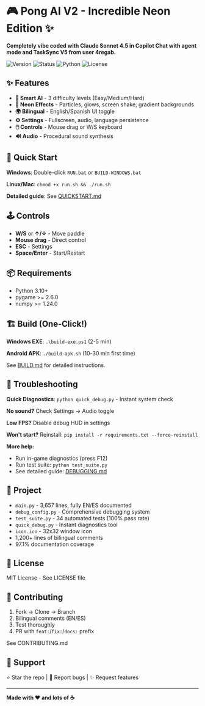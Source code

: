 # 🎮 Pong AI V2 - Incredible Neon Edition ✨

**Completely vibe coded with Claude Sonnet 4.5 in Copilot Chat with agent mode and TaskSync V5 from user 4regab.**

![Version](https://img.shields.io/badge/version-1.0.0--alpha-blue.svg)
![Status](https://img.shields.io/badge/status-alpha-yellow.svg)
![Python](https://img.shields.io/badge/python-3.10+-green.svg)
![License](https://img.shields.io/badge/license-MIT-orange.svg)

## ✨ Features

- **🤖 Smart AI** - 3 difficulty levels (Easy/Medium/Hard)
- **🎨 Neon Effects** - Particles, glows, screen shake, gradient backgrounds
- **🌍 Bilingual** - English/Spanish UI toggle
- **⚙️ Settings** - Fullscreen, audio, language persistence
- **🖱️ Controls** - Mouse drag or W/S keyboard
- **🔊 Audio** - Procedural sound synthesis

## 🚀 Quick Start

**Windows**: Double-click `RUN.bat` or `BUILD-WINDOWS.bat`

**Linux/Mac**: `chmod +x run.sh && ./run.sh`

**Detailed guide**: See [QUICKSTART.md](QUICKSTART.md)

## 🕹️ Controls

- **W/S** or **↑/↓** - Move paddle
- **Mouse drag** - Direct control
- **ESC** - Settings
- **Space/Enter** - Start/Restart

## 📦 Requirements

- Python 3.10+
- pygame >= 2.6.0
- numpy >= 1.24.0

## 🏗️ Build (One-Click!)

**Windows EXE**: `.\build-exe.ps1` (2-5 min)

**Android APK**: `./build-apk.sh` (10-30 min first time)

See [BUILD.md](BUILD.md) for detailed instructions.

## 🐛 Troubleshooting

**Quick Diagnostics**: `python quick_debug.py` - Instant system check

**No sound?** Check Settings → Audio toggle

**Low FPS?** Disable debug HUD in settings

**Won't start?** Reinstall: `pip install -r requirements.txt --force-reinstall`

**More help:** 
- Run in-game diagnostics (press F12)
- Run test suite: `python test_suite.py`
- See detailed guide: [DEBUGGING.md](DEBUGGING.md)

## 📁 Project

- `main.py` - 3,657 lines, fully EN/ES documented
- `debug_config.py` - Comprehensive debugging system
- `test_suite.py` - 34 automated tests (100% pass rate)
- `quick_debug.py` - Instant diagnostics tool
- `icon.ico` - 32x32 window icon
- 1,200+ lines of bilingual comments
- 97.1% documentation coverage

## 📝 License

MIT License - See LICENSE file

## 🤝 Contributing

1. Fork → Clone → Branch
2. Bilingual comments (EN/ES)
3. Test thoroughly
4. PR with `feat:`/`fix:`/`docs:` prefix

See CONTRIBUTING.md

## 🌟 Support

⭐ Star the repo | 🐛 Report bugs | ✨ Request features

---

**Made with ❤️ and lots of ☕**
